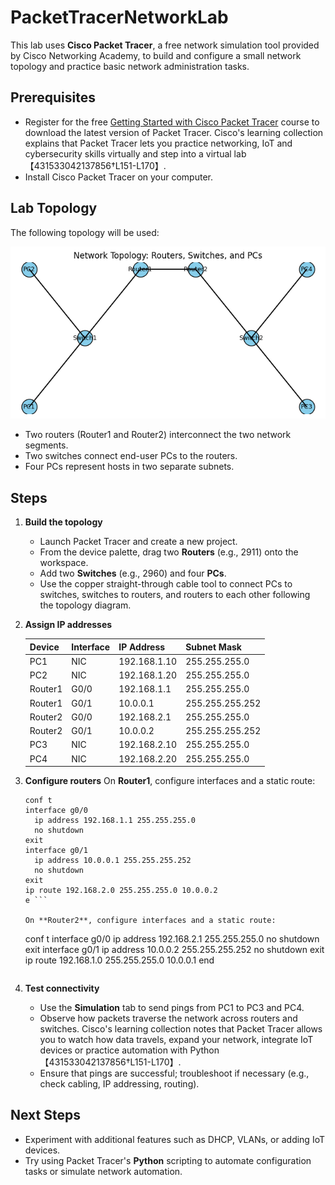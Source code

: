 # PacketTracerNetworkLab

This lab uses **Cisco Packet Tracer**, a free network simulation tool provided by Cisco Networking Academy, to build and configure a small network topology and practice basic network administration tasks.

## Prerequisites

- Register for the free [Getting Started with Cisco Packet Tracer](https://www.netacad.com/) course to download the latest version of Packet Tracer. Cisco's learning collection explains that Packet Tracer lets you practice networking, IoT and cybersecurity skills virtually and step into a virtual lab【431533042137856†L151-L170】.
- Install Cisco Packet Tracer on your computer.

## Lab Topology

The following topology will be used:

![Network Topology](packet_tracer_network_topology.png)

- Two routers (Router1 and Router2) interconnect the two network segments.
- Two switches connect end-user PCs to the routers.
- Four PCs represent hosts in two separate subnets.

## Steps

1. **Build the topology**
   - Launch Packet Tracer and create a new project.
   - From the device palette, drag two **Routers** (e.g., 2911) onto the workspace.
   - Add two **Switches** (e.g., 2960) and four **PCs**.
   - Use the copper straight-through cable tool to connect PCs to switches, switches to routers, and routers to each other following the topology diagram.

2. **Assign IP addresses**

   | Device | Interface | IP Address | Subnet Mask |
   | ------ | --------- | ---------- | ----------- |
   | PC1 | NIC | 192.168.1.10 | 255.255.255.0 |
   | PC2 | NIC | 192.168.1.20 | 255.255.255.0 |
   | Router1 | G0/0 | 192.168.1.1 | 255.255.255.0 |
   | Router1 | G0/1 | 10.0.0.1 | 255.255.255.252 |
   | Router2 | G0/0 | 192.168.2.1 | 255.255.255.0 |
   | Router2 | G0/1 | 10.0.0.2 | 255.255.255.252 |
   | PC3 | NIC | 192.168.2.10 | 255.255.255.0 |
   | PC4 | NIC | 192.168.2.20 | 255.255.255.0 |

3. **Configure routers**
   On **Router1**, configure interfaces and a static route:

   ```
   conf t
   interface g0/0
     ip address 192.168.1.1 255.255.255.0
     no shutdown
   exit
   interface g0/1
     ip address 10.0.0.1 255.255.255.252
     no shutdown
   exit
   ip route 192.168.2.0 255.255.255.0 10.0.0.2
   e ```

   On **Router2**, configure interfaces and a static route:

   ```
   conf t
   interface g0/0
     ip address 192.168.2.1 255.255.255.0
     no shutdown
   exit
   interface g0/1
     ip address 10.0.0.2 255.255.255.252
     no shutdown
   exit
   ip route 192.168.1.0 255.255.255.0 10.0.0.1
   end
   ```

4. **Test connectivity**

   - Use the **Simulation** tab to send pings from PC1 to PC3 and PC4.
   - Observe how packets traverse the network across routers and switches. Cisco's learning collection notes that Packet Tracer allows you to watch how data travels, expand your network, integrate IoT devices or practice automation with Python【431533042137856†L151-L170】.
   - Ensure that pings are successful; troubleshoot if necessary (e.g., check cabling, IP addressing, routing).

## Next Steps

- Experiment with additional features such as DHCP, VLANs, or adding IoT devices.
- Try using Packet Tracer's **Python** scripting to automate configuration tasks or simulate network automation.
